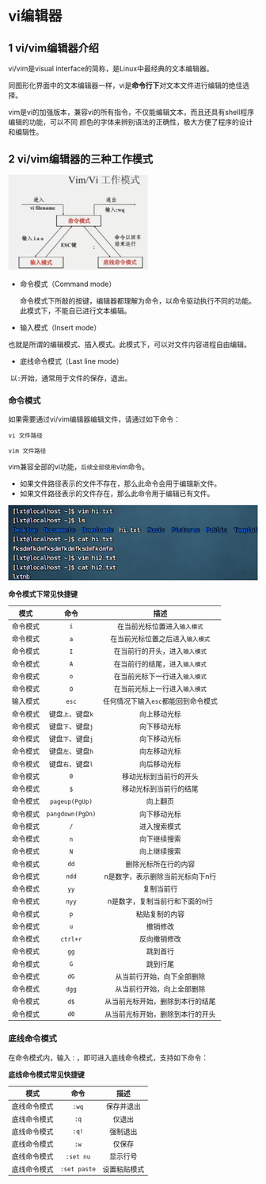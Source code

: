 # vi编辑器

## 1 vi/vim编辑器介绍

vi/vim是visual interface的简称，是Linux中最经典的文本编辑器。

同图形化界面中的文本编辑器一样，vi是**命令行下**对文本文件进行编辑的绝佳选择。

vim是vi的加强版本，兼容vi的所有指令，不仅能编辑文本，而且还具有shell程序编辑的功能，可以不同 颜色的字体来辨别语法的正确性，极大方便了程序的设计和编辑性。

## 2 vi/vim编辑器的三种工作模式

<img src="https://raw.githubusercontent.com/lskjfieh/typora/main/img/202303251611507.png" alt="image-20230325161143458" style="zoom: 45%;" />

- 命令模式（Command mode）

  命令模式下所敲的按键，编辑器都理解为命令，以命令驱动执行不同的功能。此模式下，不能自已进行文本编辑。

- 输入模式（Insert mode）

​		也就是所谓的编辑模式、插入模式。此模式下，可以对文件内容进程自由编辑。

- 底线命令模式（Last line mode）

​		以`:`开始，通常用于文件的保存，退出。

### 命令模式

如果需要通过vi/vim编辑器编辑文件，请通过如下命令：

`vi 文件路径`

`vim 文件路径`

vim兼容全部的vi功能，`后续全部使用`vim命令。

- 如果文件路径表示的文件不存在，那么此命令会用于编辑新文件。
- 如果文件路径表示的文件存在，那么此命令用于编辑已有文件。

<img src="https://raw.githubusercontent.com/lskjfieh/typora/main/img/202303251851660.png" alt="image-20230325185126575" style="zoom: 67%;" />

**命令模式下常见快捷键**

|   模式   |      命令       |                描述                 |
| :------: | :-------------: | :---------------------------------: |
| 命令模式 |       `i`       |    在当前光标位置进入`输入模式`     |
| 命令模式 |       `a`       |  在当前光标位置之后进入`输入模式`   |
| 命令模式 |       `I`       |   在当前行的开头，进入`输入模式`    |
| 命令模式 |       `A`       |   在当前行的结尾，进入`输入模式`    |
| 命令模式 |       `o`       |   在当前光标下一行进入`输入模式`    |
| 命令模式 |       `O`       |   在当前光标上一行进入`输入模式`    |
| 输入模式 |      `esc`      | 任何情况下输入`esc`都能回到命令模式 |
| 命令模式 |  键盘`上`、键盘`k` |            向上移动光标             |
| 命令模式 |  键盘`下`、键盘`j`  |            向下移动光标             |
| 命令模式 |  键盘`下`、键盘`j`  |            向下移动光标             |
| 命令模式 |  键盘`左`、键盘`h`  |            向左移动光标             |
| 命令模式 |  键盘`右`、键盘`l`  |            向后移动光标             |
| 命令模式 |  `0`  |          移动光标到当前行的开头          |
| 命令模式 |  `$`  |            移动光标到当前行的结尾            |
| 命令模式 |  `pageup(PgUp)`  |      向上翻页           |
| 命令模式 |  `pangdown(PgDn)` |            向下移动光标             |
| 命令模式 |  `/`  |            进入搜索模式             |
| 命令模式 |  `n`  |            向下继续搜索            |
| 命令模式 |  `N`  |            向上继续搜索            |
| 命令模式 |  `dd`  |           删除光标所在行的内容             |
| 命令模式 |  `ndd`  |        n是数字，表示删除当前光标向下n行   |
| 命令模式 |  `yy`  |           复制当前行             |
| 命令模式 |  `nyy`  |         n是数字，复制当前行和下面的n行    |
| 命令模式 |  `p`  |           粘贴复制的内容             |
| 命令模式 |  `u`  |           撤销修改            |
| 命令模式 |  `ctrl+r`  |            反向撤销修改             |
| 命令模式 |  `gg`  |           跳到首行           |
| 命令模式 |  `G`  |          	跳到行尾          |
| 命令模式 |  `dG`  |           从当前行开始，向下全部删除          |
| 命令模式 |  `dgg`  |          从当前行开始，向上全部删除           |
| 命令模式 |  `d$`  |           从当前光标开始，删除到本行的结尾           |
| 命令模式 |  `d0`  |           从当前光标开始，删除到本行的开头           |

### 底线命令模式

在命令模式内，输入`：`，即可进入底线命令模式，支持如下命令：

**底线命令模式常见快捷键**

|     模式     |     命令     |     描述     |
| :----------: | :----------: | :----------: |
| 底线命令模式 |    `:wq`     |  保存并退出  |
| 底线命令模式 |     `:q`     |    仅退出    |
| 底线命令模式 |    `:q!`     |   强制退出   |
| 底线命令模式 |     `:w`     |    仅保存    |
| 底线命令模式 |  `:set nu`   |   显示行号   |
| 底线命令模式 | `:set paste` | 设置粘贴模式 |

